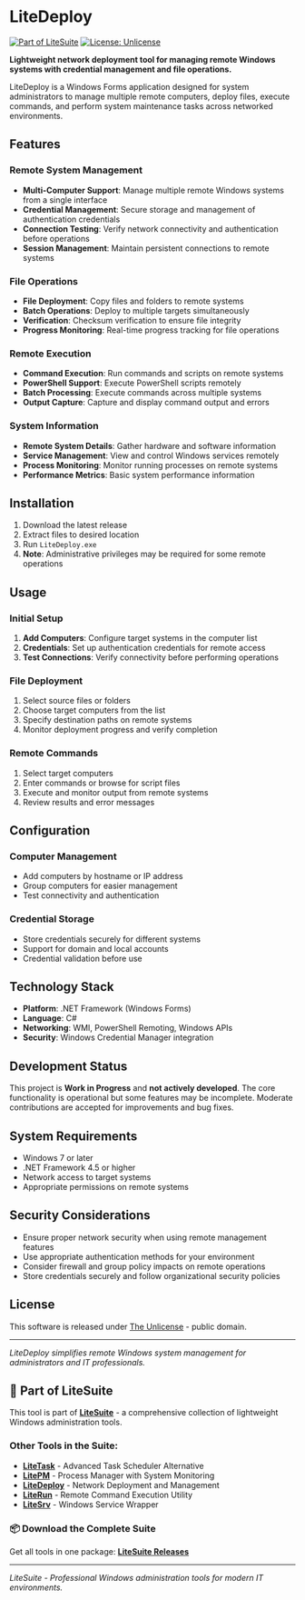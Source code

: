 # LiteDeploy

[![Part of LiteSuite](https://img.shields.io/badge/part%20of-LiteSuite-blue)](https://github.com/svtica/LiteSuite)
[![License: Unlicense](https://img.shields.io/badge/license-Unlicense-green.svg)](LICENSE)

**Lightweight network deployment tool for managing remote Windows systems with credential management and file operations.**

LiteDeploy is a Windows Forms application designed for system administrators to manage multiple remote computers, deploy files, execute commands, and perform system maintenance tasks across networked environments.

## Features

### Remote System Management
- **Multi-Computer Support**: Manage multiple remote Windows systems from a single interface
- **Credential Management**: Secure storage and management of authentication credentials
- **Connection Testing**: Verify network connectivity and authentication before operations
- **Session Management**: Maintain persistent connections to remote systems

### File Operations
- **File Deployment**: Copy files and folders to remote systems
- **Batch Operations**: Deploy to multiple targets simultaneously
- **Verification**: Checksum verification to ensure file integrity
- **Progress Monitoring**: Real-time progress tracking for file operations

### Remote Execution
- **Command Execution**: Run commands and scripts on remote systems
- **PowerShell Support**: Execute PowerShell scripts remotely
- **Batch Processing**: Execute commands across multiple systems
- **Output Capture**: Capture and display command output and errors

### System Information
- **Remote System Details**: Gather hardware and software information
- **Service Management**: View and control Windows services remotely
- **Process Monitoring**: Monitor running processes on remote systems
- **Performance Metrics**: Basic system performance information

## Installation

1. Download the latest release
2. Extract files to desired location
3. Run `LiteDeploy.exe`
4. **Note**: Administrative privileges may be required for some remote operations

## Usage

### Initial Setup
1. **Add Computers**: Configure target systems in the computer list
2. **Credentials**: Set up authentication credentials for remote access
3. **Test Connections**: Verify connectivity before performing operations

### File Deployment
1. Select source files or folders
2. Choose target computers from the list
3. Specify destination paths on remote systems
4. Monitor deployment progress and verify completion

### Remote Commands
1. Select target computers
2. Enter commands or browse for script files
3. Execute and monitor output from remote systems
4. Review results and error messages

## Configuration

### Computer Management
- Add computers by hostname or IP address
- Group computers for easier management
- Test connectivity and authentication

### Credential Storage
- Store credentials securely for different systems
- Support for domain and local accounts
- Credential validation before use

## Technology Stack

- **Platform**: .NET Framework (Windows Forms)
- **Language**: C#
- **Networking**: WMI, PowerShell Remoting, Windows APIs
- **Security**: Windows Credential Manager integration

## Development Status

This project is **Work in Progress** and **not actively developed**. The core functionality is operational but some features may be incomplete. Moderate contributions are accepted for improvements and bug fixes.

## System Requirements

- Windows 7 or later
- .NET Framework 4.5 or higher
- Network access to target systems
- Appropriate permissions on remote systems

## Security Considerations

- Ensure proper network security when using remote management features
- Use appropriate authentication methods for your environment
- Consider firewall and group policy impacts on remote operations
- Store credentials securely and follow organizational security policies

## License

This software is released under [The Unlicense](LICENSE) - public domain.

---

*LiteDeploy simplifies remote Windows system management for administrators and IT professionals.*

## 🌟 Part of LiteSuite

This tool is part of **[LiteSuite](https://github.com/svtica/LiteSuite)** - a comprehensive collection of lightweight Windows administration tools.

### Other Tools in the Suite:
- **[LiteTask](https://github.com/svtica/LiteTask)** - Advanced Task Scheduler Alternative  
- **[LitePM](https://github.com/svtica/LitePM)** - Process Manager with System Monitoring
- **[LiteDeploy](https://github.com/svtica/LiteDeploy)** - Network Deployment and Management
- **[LiteRun](https://github.com/svtica/LiteRun)** - Remote Command Execution Utility
- **[LiteSrv](https://github.com/svtica/LiteSrv)** - Windows Service Wrapper

### 📦 Download the Complete Suite
Get all tools in one package: **[LiteSuite Releases](https://github.com/svtica/LiteSuite/releases/latest)**

---

*LiteSuite - Professional Windows administration tools for modern IT environments.*
